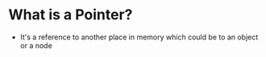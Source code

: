 # What is a Pointer?
* It's a reference to another place in memory which could be to an object or a node
